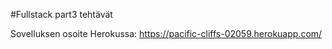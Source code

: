 #Fullstack part3 tehtävät

Sovelluksen osoite Herokussa: https://pacific-cliffs-02059.herokuapp.com/
